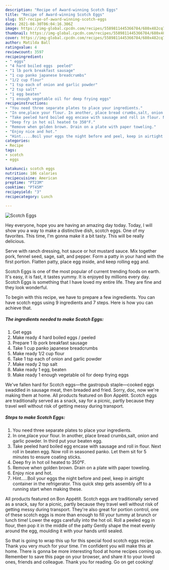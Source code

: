 ```yaml
---
description: "Recipe of Award-winning Scotch Eggs"
title: "Recipe of Award-winning Scotch Eggs"
slug: 957-recipe-of-award-winning-scotch-eggs
date: 2021-08-30T06:04:16.306Z
image: https://img-global.cpcdn.com/recipes/5589811445366784/680x482cq70/scotch-eggs-recipe-main-photo.jpg
thumbnail: https://img-global.cpcdn.com/recipes/5589811445366784/680x482cq70/scotch-eggs-recipe-main-photo.jpg
cover: https://img-global.cpcdn.com/recipes/5589811445366784/680x482cq70/scotch-eggs-recipe-main-photo.jpg
author: Matilda Ball
ratingvalue: 4
reviewcount: 3597
recipeingredient:
- " eggs"
- "4 hard boiled eggs  peeled"
- "1 lb pork breakfast sausage"
- "1 cup panko japanese breadcrumbs"
- "1/2 cup flour"
- "1 tsp each of onion and garlic powder"
- "2 tsp salt"
- "1 egg beaten"
- "1 enough vegetable oil for deep frying eggs"
recipeinstructions:
- "You need three separate plates to place your ingredients."
- "In one,place your flour. In another, place bread crumbs,salt, onion and garlic powder. In third put your beaten egg."
- "Take peeled hard boiled egg encase with sausage and roll in flour. Next roll in beaten egg. Now roll in seasoned panko. Let them sit for 5 minutes to ensure coating sticks."
- "Deep fry in hot oil heated to 350°F."
- "Remove when golden brown. Drain on a plate with paper toweling."
- "Enjoy nice and hot."
- "Hint.....Boil your eggs the night before and peel, keep in airtight container in the refrigerator. This quick step gets assembly off to a running start when making these."
categories:
- Recipe
tags:
- scotch
- eggs

katakunci: scotch eggs 
nutrition: 186 calories
recipecuisine: American
preptime: "PT23M"
cooktime: "PT45M"
recipeyield: "3"
recipecategory: Lunch

---
```



![Scotch Eggs](https://img-global.cpcdn.com/recipes/5589811445366784/680x482cq70/scotch-eggs-recipe-main-photo.jpg)

Hey everyone, hope you are having an amazing day today. Today, I will show you a way to make a distinctive dish, scotch eggs. One of my favorites. This time, I'm gonna make it a bit tasty. This will be really delicious.

Serve with ranch dressing, hot sauce or hot mustard sauce. Mix together pork, fennel seed, sage, salt, and pepper. Form a patty in your hand with the first portion. Flatten patty, place egg inside, and keep rolling egg and.

Scotch Eggs is one of the most popular of current trending foods on earth. It's easy, it is fast, it tastes yummy. It is enjoyed by millions every day. Scotch Eggs is something that I have loved my entire life. They are fine and they look wonderful.


To begin with this recipe, we have to prepare a few ingredients. You can have scotch eggs using 9 ingredients and 7 steps. Here is how you can achieve that.

<!--inarticleads1-->

##### The ingredients needed to make Scotch Eggs:

1. Get  eggs
1. Make ready 4 hard boiled eggs / peeled
1. Prepare 1 lb pork breakfast sausage
1. Take 1 cup panko japanese breadcrumbs
1. Make ready 1/2 cup flour
1. Take 1 tsp each of onion and garlic powder
1. Make ready 2 tsp salt
1. Make ready 1 egg, beaten
1. Make ready 1 enough vegetable oil for deep frying eggs


We&#39;ve fallen hard for Scotch eggs—the gastropub staple—cooked eggs swaddled in sausage meat, then breaded and fried. Sorry, doc, now we&#39;re making them at home. All products featured on Bon Appétit. Scotch eggs are traditionally served as a snack, say for a picnic, partly because they travel well without risk of getting messy during transport. 

<!--inarticleads2-->

##### Steps to make Scotch Eggs:

1. You need three separate plates to place your ingredients.
1. In one,place your flour. In another, place bread crumbs,salt, onion and garlic powder. In third put your beaten egg.
1. Take peeled hard boiled egg encase with sausage and roll in flour. Next roll in beaten egg. Now roll in seasoned panko. Let them sit for 5 minutes to ensure coating sticks.
1. Deep fry in hot oil heated to 350°F.
1. Remove when golden brown. Drain on a plate with paper toweling.
1. Enjoy nice and hot.
1. Hint.....Boil your eggs the night before and peel, keep in airtight container in the refrigerator. This quick step gets assembly off to a running start when making these.


All products featured on Bon Appétit. Scotch eggs are traditionally served as a snack, say for a picnic, partly because they travel well without risk of getting messy during transport. They&#39;re also great for portion control, one of these scotch eggs is more than enough to fill your tummy at brunch or lunch time! Lower the eggs carefully into the hot oil. Roll a peeled egg in flour, then pop it in the middle of the patty Gently shape the meat evenly around the egg, moulding it with your hands until sealed. 

So that is going to wrap this up for this special food scotch eggs recipe. Thank you very much for your time. I'm confident you will make this at home. There is gonna be more interesting food at home recipes coming up. Remember to save this page on your browser, and share it to your loved ones, friends and colleague. Thank you for reading. Go on get cooking!
